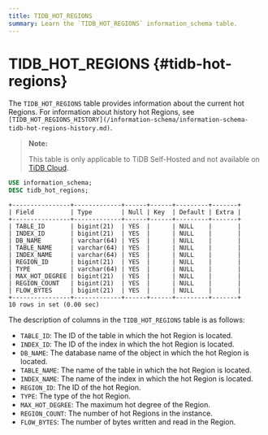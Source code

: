 ```yaml
---
title: TIDB_HOT_REGIONS
summary: Learn the `TIDB_HOT_REGIONS` information_schema table.
---
```


# TIDB_HOT_REGIONS {#tidb-hot-regions}

The `TIDB_HOT_REGIONS` table provides information about the current hot Regions. For information about history hot Regions, see `[TIDB_HOT_REGIONS_HISTORY](/information-schema/information-schema-tidb-hot-regions-history.md)`.

> **Note:**
>
> This table is only applicable to TiDB Self-Hosted and not available on [TiDB Cloud](https://docs.pingcap.com/tidbcloud/).

```sql
USE information_schema;
DESC tidb_hot_regions;
```

    +----------------+-------------+------+------+---------+-------+
    | Field          | Type        | Null | Key  | Default | Extra |
    +----------------+-------------+------+------+---------+-------+
    | TABLE_ID       | bigint(21)  | YES  |      | NULL    |       |
    | INDEX_ID       | bigint(21)  | YES  |      | NULL    |       |
    | DB_NAME        | varchar(64) | YES  |      | NULL    |       |
    | TABLE_NAME     | varchar(64) | YES  |      | NULL    |       |
    | INDEX_NAME     | varchar(64) | YES  |      | NULL    |       |
    | REGION_ID      | bigint(21)  | YES  |      | NULL    |       |
    | TYPE           | varchar(64) | YES  |      | NULL    |       |
    | MAX_HOT_DEGREE | bigint(21)  | YES  |      | NULL    |       |
    | REGION_COUNT   | bigint(21)  | YES  |      | NULL    |       |
    | FLOW_BYTES     | bigint(21)  | YES  |      | NULL    |       |
    +----------------+-------------+------+------+---------+-------+
    10 rows in set (0.00 sec)

The description of columns in the `TIDB_HOT_REGIONS` table is as follows:

-   `TABLE_ID`: The ID of the table in which the hot Region is located.
-   `INDEX_ID`: The ID of the index in which the hot Region is located.
-   `DB_NAME`: The database name of the object in which the hot Region is located.
-   `TABLE_NAME`: The name of the table in which the hot Region is located.
-   `INDEX_NAME`: The name of the index in which the hot Region is located.
-   `REGION_ID`: The ID of the hot Region.
-   `TYPE`: The type of the hot Region.
-   `MAX_HOT_DEGREE`: The maximum hot degree of the Region.
-   `REGION_COUNT`: The number of hot Regions in the instance.
-   `FLOW_BYTES`: The number of bytes written and read in the Region.
